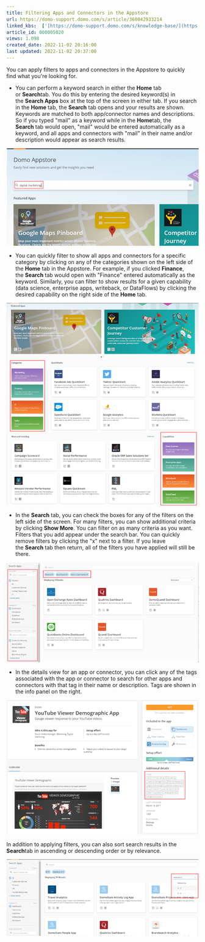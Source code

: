 ```yaml
---
title: Filtering Apps and Connectors in the Appstore
url: https://domo-support.domo.com/s/article/360042933214
linked_kbs:  ['[https://domo-support.domo.com/s/knowledge-base/](https://domo-support.domo.com/s/knowledge-base/)', '[https://domo-support.domo.com/s/](https://domo-support.domo.com/s/)', '[https://domo-support.domo.com/s/topic/0TO5w000000ZampGAC](https://domo-support.domo.com/s/topic/0TO5w000000ZampGAC)', '[https://domo-support.domo.com/s/topic/0TO5w000000ZaoMGAS](https://domo-support.domo.com/s/topic/0TO5w000000ZaoMGAS)', '[https://domo-support.domo.com/s/article/360042933214](https://domo-support.domo.com/s/article/360042933214)', '[https://domo-support.domo.com/s/topic/0TO5w000000ZaoMGAS/using-the-appstore](https://domo-support.domo.com/s/topic/0TO5w000000ZaoMGAS/using-the-appstore)', '[https://domo-support.domo.com/s/article/360043429933](https://domo-support.domo.com/s/article/360043429933)', '[https://domo-support.domo.com/s/article/360043429953](https://domo-support.domo.com/s/article/360043429953)', '[https://domo-support.domo.com/s/article/360042925494](https://domo-support.domo.com/s/article/360042925494)', '[https://domo-support.domo.com/s/article/360043429913](https://domo-support.domo.com/s/article/360043429913)', '[https://domo-support.domo.com/s/article/4408174643607](https://domo-support.domo.com/s/article/4408174643607)', '[https://domo-support.domo.com/s/login/](https://domo-support.domo.com/s/login/)']
article_id: 000005020
views: 1.098
created_date: 2022-11-02 20:16:00
last updated: 2022-11-02 20:37:00
---
```




You can apply filters to apps and connectors in the Appstore to quickly find what you're looking for. 



* You can perform a keyword search in either the **Home** tab or **Search**tab. You do this by entering the desired keyword(s) in the **Search Apps** box at the top of the screen in either tab. If you search in the **Home** tab, the **Search** tab opens and your results are shown. Keywords are matched to both app/connector names and descriptions. So if you typed "mail" as a keyword while in the **Home**tab, the **Search** tab would open, "mail" would be entered automatically as a keyword, and all apps and connectors with "mail" in their name and/or description would appear as search results.   
   
![appstore_home_tab_search.png](appstore_home_tab_search.png)
* You can quickly filter to show all apps and connectors for a specific category by clicking on any of the categories shown on the left side of the **Home** tab in the Appstore. For example, if you clicked **Finance**, the **Search** tab would open with "Finance" entered automatically as the keyword. Similarly, you can filter to show results for a given capability (data science, enterprise apps, writeback, or DataFlows) by clicking the desired capability on the right side of the **Home** tab.    
   
![appstore_category_capability_filters.png](appstore_category_capability_filters.png)
* In the **Search** tab, you can check the boxes for any of the filters on the left side of the screen. For many filters, you can show additional criteria by clicking **Show More**. You can filter on as many criteria as you want. Filters that you add appear under the search bar. You can quickly remove filters by clicking the "x" next to a filter. If you leave the **Search** tab then return, all of the filters you have applied will still be there.   
   
![appstore_search_tab_filters.png](appstore_search_tab_filters.png)
* In the details view for an app or connector, you can click any of the tags associated with the app or connector to search for other apps and connectors with that tag in their name or description. Tags are shown in the info panel on the right.   
   
![appstore_2020_tag_filters.png](appstore_2020_tag_filters.png)


In addition to applying filters, you can also sort search results in the **Search**tab in ascending or descending order or by relevance.  
   
![appstore_sort_2020.png](appstore_sort_2020.png)


